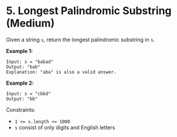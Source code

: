 # 5. Longest Palindromic Substring (Medium)

Given a string `s`, return the longest palindromic substring in `s`.

**Example 1:**
```
Input: s = "babad"
Output: "bab"
Explanation: "aba" is also a valid answer.
```

**Example 2:**
```
Input: s = "cbbd"
Output: "bb"
```

Constraints:
- `1 <= s.length <= 1000`
- `s` consist of only digits and English letters
